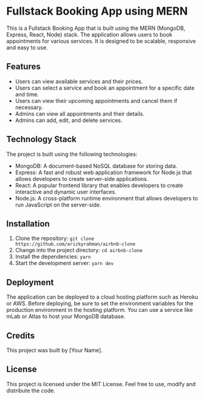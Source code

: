 # Fullstack Booking App using MERN
This is a Fullstack Booking App that is built using the MERN (MongoDB, Express, React, Node) stack. The application allows users to book appointments for various services. It is designed to be scalable, responsive and easy to use.

## Features
- Users can view available services and their prices.
- Users can select a service and book an appointment for a specific date and time.
- Users can view their upcoming appointments and cancel them if necessary.
- Admins can view all appointments and their details.
- Admins can add, edit, and delete services.

## Technology Stack
The project is built using the following technologies:

- MongoDB: A document-based NoSQL database for storing data.
- Express: A fast and robust web application framework for Node.js that allows developers to create server-side applications.
- React: A popular frontend library that enables developers to create interactive and dynamic user interfaces.
- Node.js: A cross-platform runtime environment that allows developers to run JavaScript on the server-side.

## Installation
1. Clone the repository: `git clone https://github.com/arizkyrahman/airbnb-clone`
2. Change into the project directory: `cd airbnb-clone`
3. Install the dependencies: `yarn`
4. Start the development server: `yarn dev`

## Deployment
The application can be deployed to a cloud hosting platform such as Heroku or AWS. Before deploying, be sure to set the environment variables for the production environment in the hosting platform. You can use a service like mLab or Atlas to host your MongoDB database.

## Credits
This project was built by [Your Name].

## License
This project is licensed under the MIT License. Feel free to use, modify and distribute the code.
